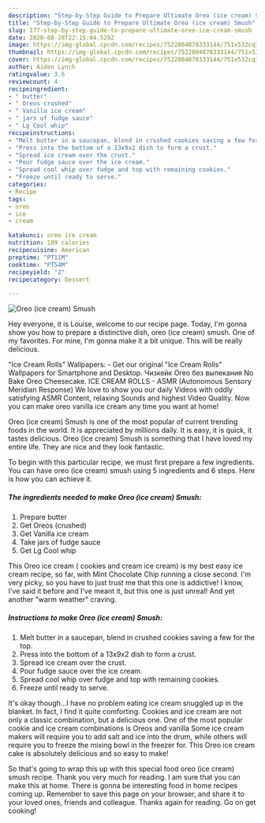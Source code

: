 ```yaml
---
description: "Step-by-Step Guide to Prepare Ultimate Oreo (ice cream) Smush"
title: "Step-by-Step Guide to Prepare Ultimate Oreo (ice cream) Smush"
slug: 177-step-by-step-guide-to-prepare-ultimate-oreo-ice-cream-smush
date: 2020-08-28T22:15:04.529Z
image: https://img-global.cpcdn.com/recipes/7522804878333144/751x532cq70/oreo-ice-cream-smush-recipe-main-photo.jpg
thumbnail: https://img-global.cpcdn.com/recipes/7522804878333144/751x532cq70/oreo-ice-cream-smush-recipe-main-photo.jpg
cover: https://img-global.cpcdn.com/recipes/7522804878333144/751x532cq70/oreo-ice-cream-smush-recipe-main-photo.jpg
author: Aiden Lynch
ratingvalue: 3.6
reviewcount: 4
recipeingredient:
- " butter"
- " Oreos crushed"
- " Vanilla ice cream"
- " jars of fudge sauce"
- " Lg Cool whip"
recipeinstructions:
- "Melt butter in a saucepan, blend in crushed cookies saving a few for the top."
- "Press into the bottom of a 13x9x2 dish to form a crust."
- "Spread ice cream over the crust."
- "Pour fudge sauce over the ice cream."
- "Spread cool whip over fudge and top with remaining cookies."
- "Freeze until ready to serve."
categories:
- Recipe
tags:
- oreo
- ice
- cream

katakunci: oreo ice cream 
nutrition: 109 calories
recipecuisine: American
preptime: "PT11M"
cooktime: "PT54M"
recipeyield: "2"
recipecategory: Dessert

---
```



![Oreo (ice cream) Smush](https://img-global.cpcdn.com/recipes/7522804878333144/751x532cq70/oreo-ice-cream-smush-recipe-main-photo.jpg)

Hey everyone, it is Louise, welcome to our recipe page. Today, I'm gonna show you how to prepare a distinctive dish, oreo (ice cream) smush. One of my favorites. For mine, I'm gonna make it a bit unique. This will be really delicious.

&#34;Ice Cream Rolls&#34; Wallpapers: - Get our original &#34;Ice Cream Rolls&#34; Wallpapers for Smartphone and Desktop. Чизкейк Oreo без выпекания No Bake Oreo Cheesecake. ICE CREAM ROLLS - ASMR (Autonomous Sensory Meridian Response) We love to show you our daily Videos with oddly satisfying ASMR Content, relaxing Sounds and highest Video Quality. Now you can make oreo vanilla ice cream any time you want at home!

Oreo (ice cream) Smush is one of the most popular of current trending foods in the world. It is appreciated by millions daily. It is easy, it is quick, it tastes delicious. Oreo (ice cream) Smush is something that I have loved my entire life. They are nice and they look fantastic.


To begin with this particular recipe, we must first prepare a few ingredients. You can have oreo (ice cream) smush using 5 ingredients and 6 steps. Here is how you can achieve it.

<!--inarticleads1-->

##### The ingredients needed to make Oreo (ice cream) Smush:

1. Prepare  butter
1. Get  Oreos (crushed)
1. Get  Vanilla ice cream
1. Take  jars of fudge sauce
1. Get  Lg Cool whip


This Oreo ice cream ( cookies and cream ice cream) is my best easy ice cream recipe, so far, with Mint Chocolate Chip running a close second. I&#39;m very picky, so you have to just trust me that this one is addictive! I know, I&#39;ve said it before and I&#39;ve meant it, but this one is just unreal! And yet another &#34;warm weather&#34; craving. 

<!--inarticleads2-->

##### Instructions to make Oreo (ice cream) Smush:

1. Melt butter in a saucepan, blend in crushed cookies saving a few for the top.
1. Press into the bottom of a 13x9x2 dish to form a crust.
1. Spread ice cream over the crust.
1. Pour fudge sauce over the ice cream.
1. Spread cool whip over fudge and top with remaining cookies.
1. Freeze until ready to serve.


It&#39;s okay though…I have no problem eating ice cream snuggled up in the blanket. In fact, I find it quite comforting. Cookies and ice cream are not only a classic combination, but a delicious one. One of the most popular cookie and ice cream combinations is Oreos and vanilla Some ice cream makers will require you to add salt and ice into the drum, while others will require you to freeze the mixing bowl in the freezer for. This Oreo ice cream cake is absolutely delicious and so easy to make! 

So that's going to wrap this up with this special food oreo (ice cream) smush recipe. Thank you very much for reading. I am sure that you can make this at home. There is gonna be interesting food in home recipes coming up. Remember to save this page on your browser, and share it to your loved ones, friends and colleague. Thanks again for reading. Go on get cooking!
